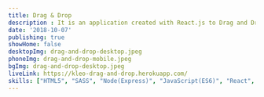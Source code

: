 ```yaml
---
title: Drag & Drop
description : It is an application created with React.js to Drag and Drop cards. I hope you like it.
date: '2018-10-07'
publishing: true
showHome: false
desktopImg: drag-and-drop-desktop.jpeg
phoneImg: drag-and-drop-mobile.jpeg
bgImg: drag-and-drop-desktop.jpeg
liveLink: https://kleo-drag-and-drop.herokuapp.com/
skills: ["HTML5", "SASS", "Node(Express)", "JavaScript(ES6)", "React", "Redux"]
---
```

